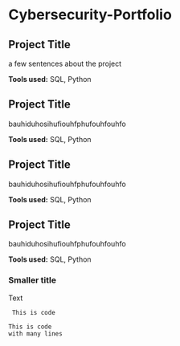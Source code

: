 # Cybersecurity-Portfolio

## Project Title
a few sentences about the project

**Tools used:** SQL, Python

## Project Title
bauhiduhosihufiouhfphufouhfouhfo

**Tools used:** SQL, Python

## Project Title
bauhiduhosihufiouhfphufouhfouhfo

**Tools used:** SQL, Python

## Project Title
bauhiduhosihufiouhfphufouhfouhfo

**Tools used:** SQL, Python




### Smaller title

Text

<code> This is code </code>

```
This is code
with many lines
```

